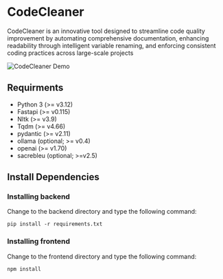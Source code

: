 # CodeCleaner
CodeCleaner is an innovative tool designed to streamline code quality improvement by automating comprehensive documentation, enhancing readability through intelligent variable renaming, and enforcing consistent coding practices across large-scale projects

![CodeCleaner Demo](![Demo](Assets/CodeVideo.mov)
)

## Requirments
- Python 3 (>= v3.12)
- Fastapi (>= v0.115)
- Nltk (>= v3.9)
- Tqdm (>= v4.66)
- pydantic (>= v2.11)
- ollama (optional; >= v0.4)
- openai (>= v1.70)
- sacrebleu (optional; >=v2.5)

## Install Dependencies

### Installing backend

Change to the backend directory and type the following command:

```
pip install -r requirements.txt
```

### Installing frontend

Change to the frontend directory and type the following command:

```
npm install
```
